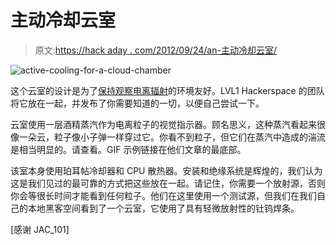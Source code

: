 # 主动冷却云室

> 原文:[https://hack aday . com/2012/09/24/an-主动冷却云室/](https://hackaday.com/2012/09/24/an-actively-cooled-cloud-chamber/)

![](../Images/499351a83f94cfa81ca4bcf109066f08.png "active-cooling-for-a-cloud-chamber")

这个云室的设计是为了[保持观察电离辐射](http://wiki.lvl1.org/Cloud_Chamber)的环境友好。LVL1 Hackerspace 的团队将它放在一起，并发布了你需要知道的一切，以便自己尝试一下。

云室使用一层酒精蒸汽作为电离粒子的视觉指示器。顾名思义，这种蒸汽看起来很像一朵云，粒子像小子弹一样穿过它。你看不到粒子，但它们在蒸汽中造成的湍流是相当明显的。请查看。GIF 示例链接在他们文章的最底部。

该室本身使用珀耳帖冷却器和 CPU 散热器。安装和绝缘系统是辉煌的，我们认为这是我们见过的最可靠的方式把这些放在一起。请记住，你需要一个放射源，否则你会等很长时间才能看到任何粒子。他们在这里使用一个测试源，但我们在我们自己的本地黑客空间看到了一个云室，它使用了具有轻微放射性的钍钨焊条。

[感谢 JAC_101]